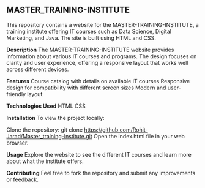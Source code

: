## **MASTER_TRAINING-INSTITUTE**

This repository contains a website for the MASTER-TRAINING-INSTITUTE, a training institute offering IT courses such as Data Science, Digital Marketing, and Java. The site is built using HTML and CSS.

**Description**
The MASTER-TRAINING-INSTITUTE website provides information about various IT courses and programs. The design focuses on clarity and user experience, offering a responsive layout that works well across different devices.

**Features**
Course catalog with details on available IT courses
Responsive design for compatibility with different screen sizes
Modern and user-friendly layout

**Technologies Used**
HTML
CSS

**Installation**
To view the project locally:

Clone the repository: git clone https://github.com/Rohit-Jarad/Master_training-Institute.git
Open the index.html file in your web browser.

**Usage**
Explore the website to see the different IT courses and learn more about what the institute offers.

**Contributing**
Feel free to fork the repository and submit any improvements or feedback.
